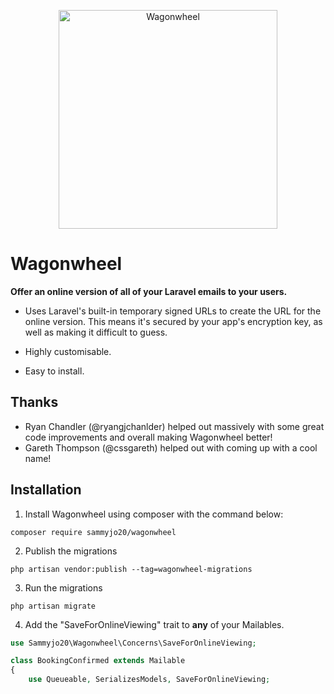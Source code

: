 <p align="center">
  <img src="https://samcarre.dev/images/wagonwheel-example.png" alt="Wagonwheel" height="350">
</p>

# Wagonwheel
**Offer an online version of all of your Laravel emails to your users.**

- Uses Laravel's built-in temporary signed URLs to create the URL for the online version. This means it's secured by your app's encryption key, as well as making it difficult to guess.

- Highly customisable.

- Easy to install.

## Thanks
- Ryan Chandler (@ryangjchanlder) helped out massively with some great code improvements and overall making Wagonwheel better!
- Gareth Thompson (@cssgareth) helped out with coming up with a cool name!

## Installation
1. Install Wagonwheel using composer with the command below:

```shell
composer require sammyjo20/wagonwheel
```

2. Publish the migrations
```shell
php artisan vendor:publish --tag=wagonwheel-migrations
```

3. Run the migrations
```shell
php artisan migrate
```

4. Add the "SaveForOnlineViewing" trait to **any** of your Mailables.

```php
use Sammyjo20\Wagonwheel\Concerns\SaveForOnlineViewing;

class BookingConfirmed extends Mailable
{
    use Queueable, SerializesModels, SaveForOnlineViewing;
```
